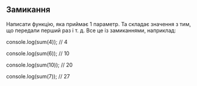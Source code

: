 ## Замикання

Написати функцію, яка приймає 1 параметр. Та складає значення з тим, що передали перший раз і т. д. Все це із замиканнями, наприклад:

console.log(sum(4)); // 4

console.log(sum(6)); // 10

console.log(sum(10)); // 20

console.log(sum(7)); // 27